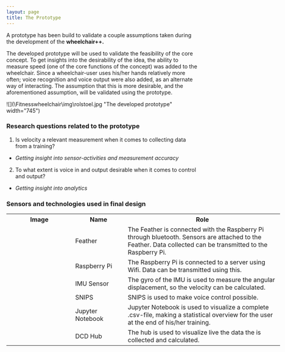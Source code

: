 ```yaml
---
layout: page
title: The Prototype
---
```


A prototype has been build to validate a couple assumptions taken during the development of the <b>wheelchair++. </b>

The developed prototype will be used to validate the feasibility of the core concept.
To get insights into the desirability of the idea, the ability to measure speed (one of the core functions of the concept) was added to the wheelchair.
Since a wheelchair-user uses his/her hands relatively more often; voice recognition and voice output were also added, as an alternate way of interacting. The assumption that this is more desirable, and the aforementioned assumption, will be validated using the prototype.

![](\Fitnesswheelchair\img\rolstoel.jpg "The developed prototype" width="745")


### Research questions related to the prototype
1. Is velocity a relevant measurement when it comes to collecting data from a training?  
  - <i>Getting insight into sensor-activities and measurement accuracy</i>
2. To what extent is voice in and output desirable when it comes to control and output?  
  - <i>Getting insight into analytics</i>


### Sensors and technologies used in final design
<table class="" style="undefined;table-layout: fixed; width: 799px">
<colgroup>
<col style="width: 173px">
<col style="width: 138px">
<col style="width: 408px">
</colgroup>
  <tr>
    <th>Image</th>
    <th>Name</th>
    <th>Role</th>
  </tr>
  <tr>
    <td><img src="\Fitnesswheelchair\img\feather.png" alt=""></td>
    <td>Feather</td>
    <td>The Feather is connected with the Raspberry Pi through bluetooth. Sensors are attached to the Feather. Data collected can be transmitted to the Raspberry Pi. </td>
  </tr>
  <tr>
    <td><img src="\Fitnesswheelchair\img\raspi.png" alt=""></td>
    <td>Raspberry Pi</td>
    <td>The Raspberry Pi is connected to a server using Wifi. Data can be transmitted using this.</td>
  </tr>
  <tr>
    <td><img src="\Fitnesswheelchair\img\imu.png" alt=""></td>
    <td>IMU Sensor</td>
    <td>The gyro of the IMU is used to measure the angular displacement, so the velocity can be calculated.</td>
  </tr>
  <tr>
    <td><img src="\Fitnesswheelchair\img\snips.png" alt=""></td>
    <td>SNIPS</td>
    <td>SNIPS is used to make voice control possible.</td>
  </tr>
  <tr>
    <td><img src="\Fitnesswheelchair\img\jupy.png" alt=""></td>
    <td>Jupyter Notebook</td>
    <td>Jupyter Notebook is used to visualize a complete .csv-file, making a statistical overview for the user at the end of his/her training.</td>
  </tr>
  <tr>
    <td><img src="\Fitnesswheelchair\img\dcd.png" alt=""></td>
    <td>DCD Hub</td>
    <td>The hub is used to visualize live the data the is collected and calculated.</td>
  </tr>
</table>
